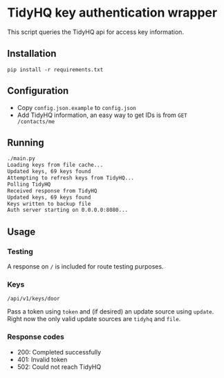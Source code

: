 # TidyHQ key authentication wrapper

This script queries the TidyHQ api for access key information.

## Installation

`pip install -r requirements.txt`

## Configuration

* Copy `config.json.example` to `config.json`
* Add TidyHQ information, an easy way to get IDs is from `GET /contacts/me`

## Running

```bash
./main.py
Loading keys from file cache...
Updated keys, 69 keys found
Attempting to refresh keys from TidyHQ...
Polling TidyHQ
Received response from TidyHQ
Updated keys, 69 keys found
Keys written to backup file
Auth server starting on 0.0.0.0:8080...
```

## Usage

### Testing

A response on `/` is included for route testing purposes.

### Keys

`/api/v1/keys/door`

Pass a token using `token` and (if desired) an update source using `update`. Right now the only valid update sources are `tidyhq` and `file`.

### Response codes

* 200: Completed successfully
* 401: Invalid token
* 502: Could not reach TidyHQ